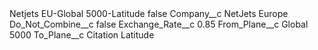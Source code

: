 <?xml version="1.0" encoding="UTF-8"?>
<CustomMetadata xmlns="http://soap.sforce.com/2006/04/metadata" xmlns:xsi="http://www.w3.org/2001/XMLSchema-instance" xmlns:xsd="http://www.w3.org/2001/XMLSchema">
    <label>Netjets EU-Global 5000-Latitude</label>
    <protected>false</protected>
    <values>
        <field>Company__c</field>
        <value xsi:type="xsd:string">NetJets Europe</value>
    </values>
    <values>
        <field>Do_Not_Combine__c</field>
        <value xsi:type="xsd:boolean">false</value>
    </values>
    <values>
        <field>Exchange_Rate__c</field>
        <value xsi:type="xsd:double">0.85</value>
    </values>
    <values>
        <field>From_Plane__c</field>
        <value xsi:type="xsd:string">Global 5000</value>
    </values>
    <values>
        <field>To_Plane__c</field>
        <value xsi:type="xsd:string">Citation Latitude</value>
    </values>
</CustomMetadata>
